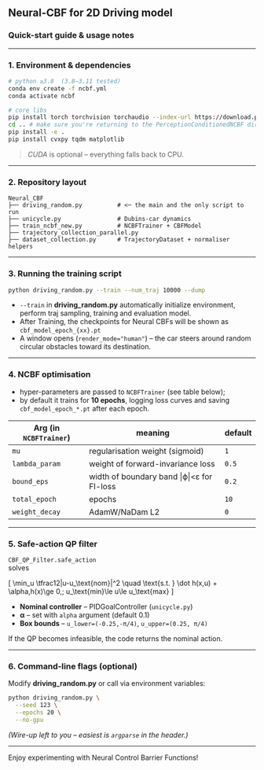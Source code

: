 ## Neural-CBF for 2D Driving model

### Quick-start guide & usage notes

---

### 1.  Environment & dependencies
```bash
# python ≥3.8  (3.8–3.11 tested)
conda env create -f ncbf.yml
conda activate ncbf

# core libs
pip install torch torchvision torchaudio --index-url https://download.pytorch.org/whl/cu118   # or cpu
cd .. # make sure you're returning to the PerceptionConditionedNCBF directory
pip install -e .
pip install cvxpy tqdm matplotlib
```
> *CUDA* is optional – everything falls back to CPU.

---

### 2.  Repository layout
```
Neural_CBF
├── driving_random.py          # <─ the main and the only script to run
├── unicycle.py                # Dubins-car dynamics
├── train_ncbf_new.py          # NCBFTrainer + CBFModel
├── trajectory_collection_parallel.py
├── dataset_collection.py      # TrajectoryDataset + normaliser helpers
```

---

### 3.  Running the **training script**
```bash
python driving_random.py --train --num_traj 10000 --dump
```
* `--train` in **driving_random.py** automatically initialize environment, perform traj sampling, training and evaluation model.
* After Training, the checkpoints for Neural CBFs will be shown as `cbf_model_epoch_{xx}.pt`
* A window opens (`render_mode="human"`) – the car steers around random
  circular obstacles toward its destination.

---


### 4. **NCBF optimisation**  
   * hyper-parameters are passed to `NCBFTrainer` (see table below);
   * by default it trains for **10 epochs**, logging loss curves and saving
     `cbf_model_epoch_*.pt` after each epoch.

| Arg (in `NCBFTrainer`) | meaning | default |
|------------------------|---------|---------|
| `mu`           | regularisation weight (sigmoid) | `1` |
| `lambda_param` | weight of forward-invariance loss | `0.5` |
| `bound_eps`    | width of boundary band \|ϕ\|<ε for FI-loss | `0.2` |
| `total_epoch`  | epochs | `10` |
| `weight_decay` | AdamW/NaD​am L2 | `0` |

---

### 5.  Safe-action QP filter
`CBF_QP_Filter.safe_action`  
solves  

\[
\min_u \tfrac12\|u-u_\text{nom}\|^2 \quad
\text{s.t. } \dot h(x,u) + \alpha\,h(x)\ge 0,\;
u_\text{min}\le u\le u_\text{max}
\]

* **Nominal controller** – PIDGoalController (`unicycle.py`)
* **α** – set with `alpha` argument (default 0.1)
* **Box bounds** – `u_lower=(-0.25,-π/4)`, `u_upper=(0.25, π/4)`

If the QP becomes infeasible, the code returns the nominal action.

---

### 6.  Command-line flags (optional)
Modify **driving_random.py** or call via environment variables:
```bash
python driving_random.py \
  --seed 123 \
  --epochs 20 \
  --no-gpu
```
*(Wire-up left to you – easiest is `argparse` in the header.)*

---

Enjoy experimenting with Neural Control Barrier Functions!